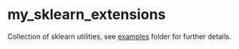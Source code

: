 # my_sklearn_extensions
Collection of sklearn utilities, see
[examples](examples) folder for further
details.
